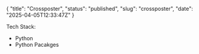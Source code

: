 {
  "title": "Crossposter",
  "status": "published",
  "slug": "crossposter",
  "date": "2025-04-05T12:33:47Z"
}

<p>Tech Stack:</p>
<ul>
<li>Python</li>
<li>Python Pacakges</li>
</ul>
